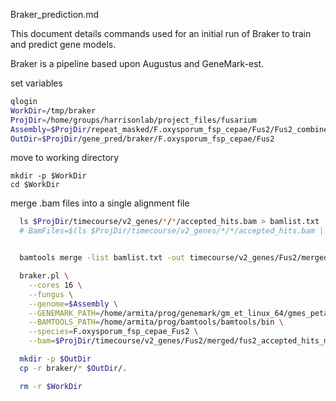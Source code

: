 
Braker_prediction.md

This document details commands used for an initial run of Braker to train and
predict gene models.

Braker is a pipeline based upon Augustus and GeneMark-est.

set variables
```bash
qlogin
WorkDir=/tmp/braker
ProjDir=/home/groups/harrisonlab/project_files/fusarium
Assembly=$ProjDir/repeat_masked/F.oxysporum_fsp_cepae/Fus2/Fus2_combined_49/Fus2_combined_49_contigs_unmasked.fa
OutDir=$ProjDir/gene_pred/braker/F.oxysporum_fsp_cepae/Fus2
```

move to working directory
```
mkdir -p $WorkDir
cd $WorkDir
```

merge .bam files into a single alignment file
```bash
  ls $ProjDir/timecourse/v2_genes/*/*/accepted_hits.bam > bamlist.txt
  # BamFiles=$(ls $ProjDir/timecourse/v2_genes/*/*/accepted_hits.bam | tr '\n' ' ')


  bamtools merge -list bamlist.txt -out timecourse/v2_genes/Fus2/merged/fus2_accepted_hits_merged.bam
```

<!-- Run Braker using examples:
```bash
braker.pl \
--cores 1 \
--fungus \
--SAMTOOLS_PATH=/home/armita/prog/samtools-0.1.18 \
--GENEMARK_PATH=/home/armita/prog/genemark/gm_et_linux_64/gmes_petap \
--BAMTOOLS_PATH=/home/armita/prog/bamtools/bamtools/bin \
--AUGUSTUS_CONFIG_PATH=/home/armita/prog/augustus-3.1/config \
--genome=/home/armita/prog/braker1/example.fa \
--species=new_species \
--bam=/home/armita/prog/braker1/example.bam
``` -->




```bash
  braker.pl \
    --cores 16 \
    --fungus \
    --genome=$Assembly \
    --GENEMARK_PATH=/home/armita/prog/genemark/gm_et_linux_64/gmes_petap \
    --BAMTOOLS_PATH=/home/armita/prog/bamtools/bamtools/bin \
    --species=F.oxysporum_fsp_cepae_Fus2 \
    --bam=$ProjDir/timecourse/v2_genes/Fus2/merged/fus2_accepted_hits_merged.bam
```

```bash
  mkdir -p $OutDir
  cp -r braker/* $OutDir/.

  rm -r $WorkDir
```
